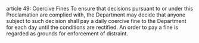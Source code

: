 article 49: Coercive Fines
To ensure that decisions pursuant to or under this Proclamation are complied with, the Department may decide that anyone subject to such decision shall pay a daily coercive fine to the Department for each day until the conditions are rectified. An order to pay a fine is regarded as grounds for enforcement of distraint.
<ul>
</ul>